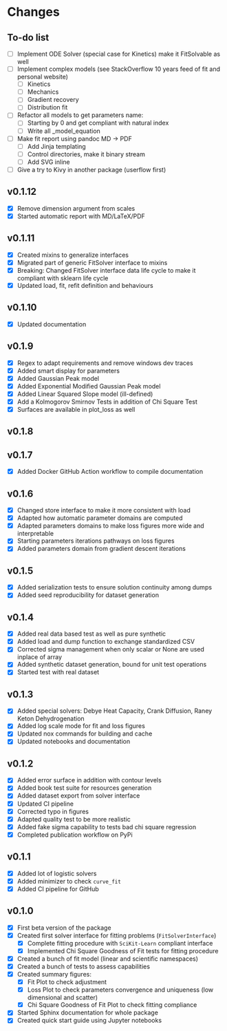 # Changes

## To-do list

 - [ ] Implement ODE Solver (special case for Kinetics) make it FitSolvable as well
 - [ ] Implement complex models (see StackOverflow 10 years feed of fit and personal website)
   - [ ] Kinetics
   - [ ] Mechanics
   - [ ] Gradient recovery
   - [ ] Distribution fit
 - [ ] Refactor all models to get parameters name:
   - [ ] Starting by 0 and get compliant with natural index
   - [ ] Write all _model_equation
 - [ ] Make fit report using pandoc MD -> PDF
   - [ ] Add Jinja templating
   - [ ] Control directories, make it binary stream
   - [ ] Add SVG inline
 - [ ] Give a try to Kivy in another package (userflow first)

## v0.1.12

 - [x] Remove dimension argument from scales
 - [x] Started automatic report with MD/LaTeX/PDF

## v0.1.11

 - [x] Created mixins to generalize interfaces
 - [x] Migrated part of generic FitSolver interface to mixins
 - [x] Breaking: Changed FitSolver interface data life cycle to make it compliant with sklearn life cycle
 - [x] Updated load, fit, refit definition and behaviours

## v0.1.10

 - [x] Updated documentation

## v0.1.9

 - [x] Regex to adapt requirements and remove windows dev traces
 - [x] Added smart display for parameters
 - [x] Added Gaussian Peak model
 - [x] Added Exponential Modified Gaussian Peak model
 - [x] Added Linear Squared Slope model (ill-defined)
 - [x] Add a Kolmogorov Smirnov Tests in addition of Chi Square Test
 - [x] Surfaces are available in plot_loss as well

## v0.1.8
## v0.1.7

 - [x] Added Docker GitHub Action workflow to compile documentation

## v0.1.6

 - [x] Changed store interface to make it more consistent with load
 - [x] Adapted how automatic parameter domains are computed
 - [x] Adapted parameters domains to make loss figures more wide and interpretable
 - [x] Starting parameters iterations pathways on loss figures
 - [x] Added parameters domain from gradient descent iterations

## v0.1.5

 - [x] Added serialization tests to ensure solution continuity among dumps
 - [x] Added seed reproducibility for dataset generation
 
## v0.1.4

 - [x] Added real data based test as well as pure synthetic
 - [x] Added load and dump function to exchange standardized CSV
 - [x] Corrected sigma management when only scalar or None are used inplace of array
 - [x] Added synthetic dataset generation, bound for unit test operations
 - [x] Started test with real dataset 

## v0.1.3

 - [x] Added special solvers: Debye Heat Capacity, Crank Diffusion, Raney Keton Dehydrogenation
 - [x] Added log scale mode for fit and loss figures
 - [x] Updated nox commands for building and cache
 - [x] Updated notebooks and documentation

## v0.1.2

 - [x] Added error surface in addition with contour levels
 - [x] Added book test suite for resources generation
 - [x] Added dataset export from solver interface
 - [x] Updated CI pipeline
 - [x] Corrected typo in figures
 - [x] Adapted quality test to be more realistic
 - [x] Added fake sigma capability to tests bad chi square regression
 - [x] Completed publication workflow on PyPi

## v0.1.1

 - [x] Added lot of logistic solvers
 - [x] Added minimizer to check `curve_fit`
 - [x] Added CI pipeline for GitHub

## v0.1.0

 - [x] First beta version of the package
 - [x] Created first solver interface for fitting problems (`FitSolverInterface`)
   - [x] Complete fitting procedure with `SciKit-Learn` compliant interface
   - [x] Implemented Chi Square Goodness of Fit tests for fitting procedure
 - [x] Created a bunch of fit model (linear and scientific namespaces)
 - [x] Created a bunch of tests to assess capabilities
 - [x] Created summary figures:
   - [x] Fit Plot to check adjustment
   - [x] Loss Plot to check parameters convergence and uniqueness (low dimensional and scatter)
   - [x] Chi Square Goodness of Fit Plot to check fitting compliance
 - [x] Started Sphinx documentation for whole package
 - [x] Created quick start guide using Jupyter notebooks
